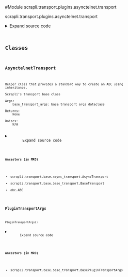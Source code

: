 <link rel="preload stylesheet" as="style" href="https://cdnjs.cloudflare.com/ajax/libs/10up-sanitize.css/11.0.1/sanitize.min.css" integrity="sha256-PK9q560IAAa6WVRRh76LtCaI8pjTJ2z11v0miyNNjrs=" crossorigin>
<link rel="preload stylesheet" as="style" href="https://cdnjs.cloudflare.com/ajax/libs/10up-sanitize.css/11.0.1/typography.min.css" integrity="sha256-7l/o7C8jubJiy74VsKTidCy1yBkRtiUGbVkYBylBqUg=" crossorigin>
<link rel="stylesheet preload" as="style" href="https://cdnjs.cloudflare.com/ajax/libs/highlight.js/10.1.1/styles/github.min.css" crossorigin>
<script defer src="https://cdnjs.cloudflare.com/ajax/libs/highlight.js/10.1.1/highlight.min.js" integrity="sha256-Uv3H6lx7dJmRfRvH8TH6kJD1TSK1aFcwgx+mdg3epi8=" crossorigin></script>
<script>window.addEventListener('DOMContentLoaded', () => hljs.initHighlighting())</script>















#Module scrapli.transport.plugins.asynctelnet.transport

scrapli.transport.plugins.asynctelnet.transport

<details class="source">
    <summary>
        <span>Expand source code</span>
    </summary>
    <pre>
        <code class="python">
"""scrapli.transport.plugins.asynctelnet.transport"""
import asyncio
import socket
from dataclasses import dataclass
from typing import Optional

from scrapli.decorators import timeout_wrapper
from scrapli.exceptions import (
    ScrapliAuthenticationFailed,
    ScrapliConnectionError,
    ScrapliConnectionNotOpened,
)
from scrapli.transport.base import AsyncTransport, BasePluginTransportArgs, BaseTransportArgs
from scrapli.transport.base.telnet_common import DO, DONT, IAC, SUPPRESS_GO_AHEAD, WILL, WONT


@dataclass()
class PluginTransportArgs(BasePluginTransportArgs):
    pass


class AsynctelnetTransport(AsyncTransport):
    def __init__(
        self, base_transport_args: BaseTransportArgs, plugin_transport_args: PluginTransportArgs
    ) -> None:
        super().__init__(base_transport_args=base_transport_args)
        self.plugin_transport_args = plugin_transport_args

        self.stdout: Optional[asyncio.StreamReader] = None
        self.stdin: Optional[asyncio.StreamWriter] = None

        self._eof = False
        self._raw_buf = b""
        self._cooked_buf = b""

        self._control_char_sent_counter = 0
        self._control_char_sent_limit = 10

    def _handle_control_chars_response(self, control_buf: bytes, c: bytes) -> bytes:
        """
        Handle the actual response to control characters

        Broken up to be easier to test as well as to appease mr. mccabe

        Args:
            control_buf: current control_buf to work with
            c: currently read control char to process

        Returns:
            bytes: updated control_buf

        Raises:
            ScrapliConnectionNotOpened: if connection is not opened for some reason

        """
        if not self.stdin:
            raise ScrapliConnectionNotOpened

        # control_buf is empty, lets see if we got a control character
        if not control_buf:
            if c != IAC:
                # add whatever character we read to the "normal" output buf so it gets sent off
                # to the auth method later (username/show prompts may show up here)
                self._cooked_buf += c
            else:
                # we got a control character, put it into the control_buf
                control_buf += c

        elif len(control_buf) == 1 and c in (DO, DONT, WILL, WONT):
            # control buf already has the IAC byte loaded, if the next char is DO/DONT/WILL/WONT
            # add that into the control buffer and move on
            control_buf += c

        elif len(control_buf) == 2:
            # control buffer is already loaded with IAC and directive, we now have an option to
            # deal with, create teh base command out of the existing buffer then reset the buf
            # for the next go around
            cmd = control_buf[1:2]
            control_buf = b""

            if (cmd == DO) and (c == SUPPRESS_GO_AHEAD):
                # if server says do suppress go ahead we say will for that option
                self.stdin.write(IAC + WILL + c)
            elif cmd in (DO, DONT):
                # if server says do/dont we always say wont for that option
                self.stdin.write(IAC + WONT + c)
            elif cmd == WILL:
                # if server says will we always say do for that option
                self.stdin.write(IAC + DO + c)
            elif cmd == WONT:
                # if server says wont we always say dont for that option
                self.stdin.write(IAC + DONT + c)

        return control_buf

    def _handle_control_chars(self) -> None:
        """
        Handle control characters -- nearly identical to CPython telnetlib

        Basically we want to read and "decline" any and all control options that the server proposes
        to us -- so if they say "DO" XYZ directive, we say "DONT", if they say "WILL" we say "WONT".

        Args:
            N/A

        Returns:
            None

        Raises:
            ScrapliConnectionNotOpened: if connection is not opened for some reason
            ScrapliConnectionNotOpened: if we read an empty byte string from the reader -- this
                indicates the server sent an EOF -- see #142

        """
        if not self.stdout:
            raise ScrapliConnectionNotOpened

        # control_buf is the buffer for control characters, we reset this after being "done" with
        # responding to a control sequence, so it always represents the "current" control sequence
        # we are working on responding to
        control_buf = b""

        while self._raw_buf:
            c, self._raw_buf = self._raw_buf[:1], self._raw_buf[1:]
            if not c:
                raise ScrapliConnectionNotOpened("server returned EOF, connection not opened")

            control_buf = self._handle_control_chars_response(control_buf=control_buf, c=c)

    async def open(self) -> None:
        self._pre_open_closing_log(closing=False)

        try:
            fut = asyncio.open_connection(
                host=self._base_transport_args.host, port=self._base_transport_args.port
            )
            self.stdout, self.stdin = await asyncio.wait_for(
                fut, timeout=self._base_transport_args.timeout_socket
            )
        except ConnectionError as exc:
            msg = f"Failed to open telnet session to host {self._base_transport_args.host}"
            if "connection refused" in str(exc).lower():
                msg = (
                    f"Failed to open telnet session to host {self._base_transport_args.host}, "
                    "connection refused"
                )
            raise ScrapliConnectionError(msg) from exc
        except (OSError, socket.gaierror) as exc:
            msg = (
                f"Failed to open telnet session to host {self._base_transport_args.host} -- "
                "do you have a bad host/port?"
            )
            raise ScrapliConnectionError(msg) from exc
        except asyncio.TimeoutError as exc:
            msg = "timed out opening connection to device"
            self.logger.critical(msg)
            raise ScrapliAuthenticationFailed(msg) from exc

        self._post_open_closing_log(closing=False)

    def close(self) -> None:
        self._pre_open_closing_log(closing=True)

        if self.stdin:
            self.stdin.close()

            try:
                self.stdin.close()
            except AttributeError:
                # wait closed only in 3.7+... unclear if we should be doing something else for 3.6?
                # it doesnt seem to hurt anything...
                pass

        self.stdin = None
        self.stdout = None

        self._post_open_closing_log(closing=True)

    def isalive(self) -> bool:
        if not self.stdin or not self.stdout:
            return False
        return not self.stdout.at_eof()

    async def _read(self, n: int = 65535) -> None:
        if not self.stdout:
            raise ScrapliConnectionNotOpened

        if not self._raw_buf:
            try:
                buf = await self.stdout.read(n)
                self._eof = not buf
                if self._control_char_sent_counter < self._control_char_sent_limit:
                    self._raw_buf += buf
                else:
                    self._cooked_buf += buf
            except EOFError as exc:
                raise ScrapliConnectionError(
                    "encountered EOF reading from transport; typically means the device closed the "
                    "connection"
                ) from exc

    @timeout_wrapper
    async def read(self) -> bytes:
        if not self.stdout:
            raise ScrapliConnectionNotOpened

        if self._control_char_sent_counter < self._control_char_sent_limit:
            self._handle_control_chars()

        while not self._cooked_buf and not self._eof:
            await self._read()
            if self._control_char_sent_counter < self._control_char_sent_limit:
                self._handle_control_chars()

        buf = self._cooked_buf
        self._cooked_buf = b""
        return buf

    def write(self, channel_input: bytes) -> None:
        if not self.stdin:
            raise ScrapliConnectionNotOpened
        self.stdin.write(channel_input)
        </code>
    </pre>
</details>




## Classes

### AsynctelnetTransport


```text
Helper class that provides a standard way to create an ABC using
inheritance.

Scrapli's transport base class

Args:
    base_transport_args: base transport args dataclass

Returns:
    None

Raises:
    N/A
```

<details class="source">
    <summary>
        <span>Expand source code</span>
    </summary>
    <pre>
        <code class="python">
class AsynctelnetTransport(AsyncTransport):
    def __init__(
        self, base_transport_args: BaseTransportArgs, plugin_transport_args: PluginTransportArgs
    ) -> None:
        super().__init__(base_transport_args=base_transport_args)
        self.plugin_transport_args = plugin_transport_args

        self.stdout: Optional[asyncio.StreamReader] = None
        self.stdin: Optional[asyncio.StreamWriter] = None

        self._eof = False
        self._raw_buf = b""
        self._cooked_buf = b""

        self._control_char_sent_counter = 0
        self._control_char_sent_limit = 10

    def _handle_control_chars_response(self, control_buf: bytes, c: bytes) -> bytes:
        """
        Handle the actual response to control characters

        Broken up to be easier to test as well as to appease mr. mccabe

        Args:
            control_buf: current control_buf to work with
            c: currently read control char to process

        Returns:
            bytes: updated control_buf

        Raises:
            ScrapliConnectionNotOpened: if connection is not opened for some reason

        """
        if not self.stdin:
            raise ScrapliConnectionNotOpened

        # control_buf is empty, lets see if we got a control character
        if not control_buf:
            if c != IAC:
                # add whatever character we read to the "normal" output buf so it gets sent off
                # to the auth method later (username/show prompts may show up here)
                self._cooked_buf += c
            else:
                # we got a control character, put it into the control_buf
                control_buf += c

        elif len(control_buf) == 1 and c in (DO, DONT, WILL, WONT):
            # control buf already has the IAC byte loaded, if the next char is DO/DONT/WILL/WONT
            # add that into the control buffer and move on
            control_buf += c

        elif len(control_buf) == 2:
            # control buffer is already loaded with IAC and directive, we now have an option to
            # deal with, create teh base command out of the existing buffer then reset the buf
            # for the next go around
            cmd = control_buf[1:2]
            control_buf = b""

            if (cmd == DO) and (c == SUPPRESS_GO_AHEAD):
                # if server says do suppress go ahead we say will for that option
                self.stdin.write(IAC + WILL + c)
            elif cmd in (DO, DONT):
                # if server says do/dont we always say wont for that option
                self.stdin.write(IAC + WONT + c)
            elif cmd == WILL:
                # if server says will we always say do for that option
                self.stdin.write(IAC + DO + c)
            elif cmd == WONT:
                # if server says wont we always say dont for that option
                self.stdin.write(IAC + DONT + c)

        return control_buf

    def _handle_control_chars(self) -> None:
        """
        Handle control characters -- nearly identical to CPython telnetlib

        Basically we want to read and "decline" any and all control options that the server proposes
        to us -- so if they say "DO" XYZ directive, we say "DONT", if they say "WILL" we say "WONT".

        Args:
            N/A

        Returns:
            None

        Raises:
            ScrapliConnectionNotOpened: if connection is not opened for some reason
            ScrapliConnectionNotOpened: if we read an empty byte string from the reader -- this
                indicates the server sent an EOF -- see #142

        """
        if not self.stdout:
            raise ScrapliConnectionNotOpened

        # control_buf is the buffer for control characters, we reset this after being "done" with
        # responding to a control sequence, so it always represents the "current" control sequence
        # we are working on responding to
        control_buf = b""

        while self._raw_buf:
            c, self._raw_buf = self._raw_buf[:1], self._raw_buf[1:]
            if not c:
                raise ScrapliConnectionNotOpened("server returned EOF, connection not opened")

            control_buf = self._handle_control_chars_response(control_buf=control_buf, c=c)

    async def open(self) -> None:
        self._pre_open_closing_log(closing=False)

        try:
            fut = asyncio.open_connection(
                host=self._base_transport_args.host, port=self._base_transport_args.port
            )
            self.stdout, self.stdin = await asyncio.wait_for(
                fut, timeout=self._base_transport_args.timeout_socket
            )
        except ConnectionError as exc:
            msg = f"Failed to open telnet session to host {self._base_transport_args.host}"
            if "connection refused" in str(exc).lower():
                msg = (
                    f"Failed to open telnet session to host {self._base_transport_args.host}, "
                    "connection refused"
                )
            raise ScrapliConnectionError(msg) from exc
        except (OSError, socket.gaierror) as exc:
            msg = (
                f"Failed to open telnet session to host {self._base_transport_args.host} -- "
                "do you have a bad host/port?"
            )
            raise ScrapliConnectionError(msg) from exc
        except asyncio.TimeoutError as exc:
            msg = "timed out opening connection to device"
            self.logger.critical(msg)
            raise ScrapliAuthenticationFailed(msg) from exc

        self._post_open_closing_log(closing=False)

    def close(self) -> None:
        self._pre_open_closing_log(closing=True)

        if self.stdin:
            self.stdin.close()

            try:
                self.stdin.close()
            except AttributeError:
                # wait closed only in 3.7+... unclear if we should be doing something else for 3.6?
                # it doesnt seem to hurt anything...
                pass

        self.stdin = None
        self.stdout = None

        self._post_open_closing_log(closing=True)

    def isalive(self) -> bool:
        if not self.stdin or not self.stdout:
            return False
        return not self.stdout.at_eof()

    async def _read(self, n: int = 65535) -> None:
        if not self.stdout:
            raise ScrapliConnectionNotOpened

        if not self._raw_buf:
            try:
                buf = await self.stdout.read(n)
                self._eof = not buf
                if self._control_char_sent_counter < self._control_char_sent_limit:
                    self._raw_buf += buf
                else:
                    self._cooked_buf += buf
            except EOFError as exc:
                raise ScrapliConnectionError(
                    "encountered EOF reading from transport; typically means the device closed the "
                    "connection"
                ) from exc

    @timeout_wrapper
    async def read(self) -> bytes:
        if not self.stdout:
            raise ScrapliConnectionNotOpened

        if self._control_char_sent_counter < self._control_char_sent_limit:
            self._handle_control_chars()

        while not self._cooked_buf and not self._eof:
            await self._read()
            if self._control_char_sent_counter < self._control_char_sent_limit:
                self._handle_control_chars()

        buf = self._cooked_buf
        self._cooked_buf = b""
        return buf

    def write(self, channel_input: bytes) -> None:
        if not self.stdin:
            raise ScrapliConnectionNotOpened
        self.stdin.write(channel_input)
        </code>
    </pre>
</details>


#### Ancestors (in MRO)
- scrapli.transport.base.async_transport.AsyncTransport
- scrapli.transport.base.base_transport.BaseTransport
- abc.ABC



### PluginTransportArgs


```text
PluginTransportArgs()
```

<details class="source">
    <summary>
        <span>Expand source code</span>
    </summary>
    <pre>
        <code class="python">
@dataclass()
class PluginTransportArgs(BasePluginTransportArgs):
    pass
        </code>
    </pre>
</details>


#### Ancestors (in MRO)
- scrapli.transport.base.base_transport.BasePluginTransportArgs